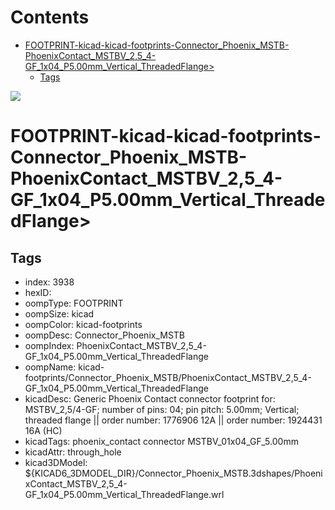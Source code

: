 



Contents
========

* [FOOTPRINT-kicad-kicad-footprints-Connector_Phoenix_MSTB-PhoenixContact_MSTBV_2,5_4-GF_1x04_P5.00mm_Vertical_ThreadedFlange>](#footprint-kicad-kicad-footprints-connector_phoenix_mstb-phoenixcontact_mstbv_25_4-gf_1x04_p500mm_vertical_threadedflange)
	* [Tags](#tags)
  
![][im]
# FOOTPRINT-kicad-kicad-footprints-Connector_Phoenix_MSTB-PhoenixContact_MSTBV_2,5_4-GF_1x04_P5.00mm_Vertical_ThreadedFlange>

## Tags

- index: 3938
- hexID: 
- oompType: FOOTPRINT
- oompSize: kicad
- oompColor: kicad-footprints
- oompDesc: Connector_Phoenix_MSTB
- oompIndex: PhoenixContact_MSTBV_2,5_4-GF_1x04_P5.00mm_Vertical_ThreadedFlange
- oompName: kicad-footprints/Connector_Phoenix_MSTB/PhoenixContact_MSTBV_2,5_4-GF_1x04_P5.00mm_Vertical_ThreadedFlange
- kicadDesc: Generic Phoenix Contact connector footprint for: MSTBV_2,5/4-GF; number of pins: 04; pin pitch: 5.00mm; Vertical; threaded flange || order number: 1776906 12A || order number: 1924431 16A (HC)
- kicadTags: phoenix_contact connector MSTBV_01x04_GF_5.00mm
- kicadAttr: through_hole
- kicad3DModel: ${KICAD6_3DMODEL_DIR}/Connector_Phoenix_MSTB.3dshapes/PhoenixContact_MSTBV_2,5_4-GF_1x04_P5.00mm_Vertical_ThreadedFlange.wrl



[im]: image.png
